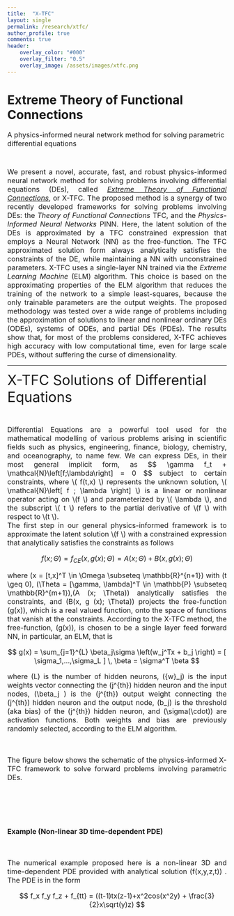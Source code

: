 ```yaml
---
title:  "X-TFC"
layout: single
permalink: /research/xtfc/
author_profile: true
comments: true
header:
    overlay_color: "#000"
    overlay_filter: "0.5"
    overlay_image: /assets/images/xtfc.png
---
```


<h1>Extreme Theory of Functional Connections</h1>

<font size="3">A physics-informed neural network method for solving parametric differential equations </font>
<p><br></p>
<font size="3">
<div style="text-align: justify;"> We present a novel, accurate, fast, and robust physics-informed neural network method for solving problems involving differential equations (DEs), called <a href="https://doi.org/10.1016/j.neucom.2021.06.015"><i>Extreme Theory of Functional Connections</i></a>, or X-TFC. The proposed method is a synergy of two recently developed frameworks for solving problems involving DEs: the <i>Theory of Functional Connections</i> TFC, and the <i>Physics-Informed Neural Networks</i> PINN. Here, the latent solution of the DEs is approximated by a TFC constrained expression that employs a Neural Network (NN) as the free-function. The TFC approximated solution form always analytically satisfies the constraints of the DE, while maintaining a NN with unconstrained parameters. X-TFC uses a single-layer NN trained via the <i>Extreme Learning Machine</i> (ELM) algorithm. This choice is based on the approximating properties of the ELM algorithm that reduces the training of the network to a simple least-squares, because the only trainable parameters are the output weights. The proposed methodology was tested over a wide range of problems including the approximation of solutions to linear and nonlinear ordinary DEs (ODEs), systems of ODEs, and partial DEs (PDEs). The results show that, for most of the problems considered, X-TFC achieves high accuracy with low computational time, even for large scale PDEs, without suffering the curse of dimensionality. </div>
</font>

<hr>


<font size="6">X-TFC Solutions of Differential Equations</font>
<p><br></p>
<font size="3">
<div style="text-align: justify;"> Differential Equations are a powerful tool used for the mathematical modelling of various problems arising in scientific fields such as physics, engineering, finance, biology, chemistry, and oceanography, to name  few. We can express DEs, in their most general implicit form, as 
$$ \gamma f_t + \mathcal{N}\left[f;\lambda\right] = 0 $$
subject to certain constraints, where \( f(t,x)  \) represents the unknown solution, \( \mathcal{N}\left[ f ; \lambda \right] \) is a linear or nonlinear operator acting on \(f \) and parameterized by \( \lambda \), and the subscript \( t \) refers to the partial derivative of \(f \) with respect to \(t \).
<br>
The first step in our general physics-informed framework is to approximate the latent solution \(f \) with a constrained expression that analytically satisfies the constraints as follows

$$
f(x; \Theta ) = f_{CE}(x, g(x); \Theta) = A(x; \Theta) + B(x, g(x); \Theta)
$$

where \(x = [t,x]^T \in \Omega \subseteq \mathbb{R}^{n+1}\) with \(t \geq 0\), \(\Theta = [\gamma, \lambda]^T \in \mathbb{P} \subseteq \mathbb{R}^{m+1}\),\(A (x; \Theta)\) analytically satisfies the constraints, and \(B(x, g (x); \Theta)\) projects the free-function \(g(x)\), which is a real valued function, onto the space of functions that vanish at the constraints. According to the X-TFC method, the free-function, \(g(x)\), is chosen to be a single layer feed forward NN, in particular, an ELM, that is

$$ g(x) = \sum_{j=1}^{L} \beta_j\sigma \left(w_j^Tx + b_j \right) = [ \sigma_1,...,\sigma_L ] \, \beta = \sigma^T \beta $$

where \(L\) is the number of hidden neurons, \({w}_j\) is the input weights vector connecting the \(j^{th}\) hidden neuron and the input nodes, 
\(\beta_j \) is the \(j^{th}\) output weight connecting the \(j^{th}\) hidden neuron and the output node, \(b_j\) is the threshold (aka bias) of the \(j^{th}\) hidden neuron, and \(\sigma(\cdot)\) are activation functions. Both weights and bias are previously randomly selected, according to the ELM algorithm.
<p><br></p>
The figure below shows the schematic of the physics-informed X-TFC framework to solve forward problems involving parametric DEs.
<p><br></p>
<img src="{{ site.url }}{{ site.baseurl }}/assets/images/xtfc_graphical.jpg" alt="" class="full">

<p><br></p>

<b>Example (Non-linear 3D time-dependent PDE)</b>
<p><br></p>

The numerical example proposed here is a non-linear 3D and time-dependent PDE provided with analytical solution \(f(x,y,z,t)\) . The PDE is in the form

$$
f_x f_y f_z + f_{tt} = ((t-1)tx(z-1)+x^2cos(x^2y) + \frac{3}{2}x\sqrt(y)z)
$$




